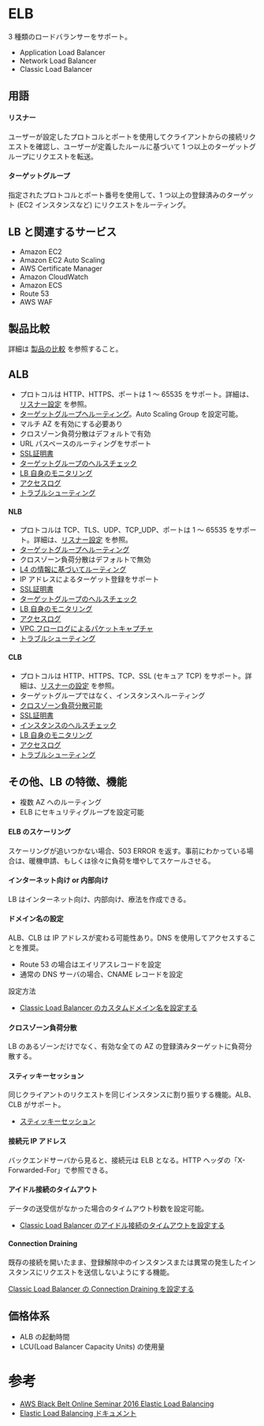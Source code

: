 
# ELB

3 種類のロードバランサーをサポート。

* Application Load Balancer
* Network Load Balancer
* Classic Load Balancer


## 用語

#### リスナー

ユーザーが設定したプロトコルとポートを使用してクライアントからの接続リクエストを確認し、ユーザーが定義したルールに基づいて 1 つ以上のターゲットグループにリクエストを転送。

#### ターゲットグループ

指定されたプロトコルとポート番号を使用して、1 つ以上の登録済みのターゲット (EC2 インスタンスなど) にリクエストをルーティング。

## LB と関連するサービス

* Amazon EC2
* Amazon EC2 Auto Scaling
* AWS Certificate Manager 
* Amazon CloudWatch
* Amazon ECS
* Route 53
* AWS WAF

## 製品比較

詳細は [製品の比較](https://aws.amazon.com/jp/elasticloadbalancing/features/#compare) を参照すること。

## ALB

* プロトコルは HTTP、HTTPS、ポートは 1 ～ 65535 をサポート。詳細は、[リスナー設定](https://docs.aws.amazon.com/ja_jp/elasticloadbalancing/latest/application/load-balancer-listeners.html) を参照。
* [ターゲットグループへルーティング](https://docs.aws.amazon.com/ja_jp/elasticloadbalancing/latest/application/load-balancer-target-groups.html)。Auto Scaling Group を設定可能。
* マルチ AZ を有効にする必要あり
* クロスゾーン負荷分散はデフォルトで有効
* URL パスベースのルーティングをサポート
* [SSL証明書](https://docs.aws.amazon.com/ja_jp/elasticloadbalancing/latest/application/create-https-listener.html#https-listener-certificates)
* [ターゲットグループのヘルスチェック](https://docs.aws.amazon.com/ja_jp/elasticloadbalancing/latest/application/target-group-health-checks.html)
* [LB 自身のモニタリング](https://docs.aws.amazon.com/ja_jp/elasticloadbalancing/latest/application/load-balancer-monitoring.html)
* [アクセスログ](https://docs.aws.amazon.com/ja_jp/elasticloadbalancing/latest/application/load-balancer-access-logs.html)
* [トラブルシューティング](https://docs.aws.amazon.com/ja_jp/elasticloadbalancing/latest/application/load-balancer-troubleshooting.html)

#### NLB

* プロトコルは TCP、TLS、UDP、TCP_UDP、ポートは 1 ～ 65535 をサポート。詳細は、[リスナー設定](https://docs.aws.amazon.com/ja_jp/elasticloadbalancing/latest/network/load-balancer-listeners.html) を参照。
* [ターゲットグループへルーティング](https://docs.aws.amazon.com/ja_jp/elasticloadbalancing/latest/network/load-balancer-target-groups.html)
* クロスゾーン負荷分散はデフォルトで無効
* [L4 の情報に基づいてルーティング](https://docs.aws.amazon.com/ja_jp/elasticloadbalancing/latest/network/load-balancer-target-groups.html#target-group-routing-configuration)
* IP アドレスによるターゲット登録をサポート
* [SSL証明書](https://docs.aws.amazon.com/ja_jp/elasticloadbalancing/latest/network/create-tls-listener.html#tls-listener-certificates)
* [ターゲットグループのヘルスチェック](https://docs.aws.amazon.com/ja_jp/elasticloadbalancing/latest/network/target-group-health-checks.html)
* [LB 自身のモニタリング](https://docs.aws.amazon.com/ja_jp/elasticloadbalancing/latest/network/load-balancer-monitoring.html)
* [アクセスログ](https://docs.aws.amazon.com/ja_jp/elasticloadbalancing/latest/network/load-balancer-access-logs.html)
* [VPC フローログによるパケットキャプチャ](https://docs.aws.amazon.com/ja_jp/vpc/latest/userguide/flow-logs.html)
* [トラブルシューティング](https://docs.aws.amazon.com/ja_jp/elasticloadbalancing/latest/network/load-balancer-troubleshooting.html)

#### CLB

* プロトコルは HTTP、HTTPS、TCP、SSL (セキュア TCP) をサポート。詳細は、[リスナーの設定](https://docs.aws.amazon.com/ja_jp/elasticloadbalancing/latest/classic/elb-listener-config.html) を参照。
* ターゲットグループではなく、インスタンスへルーティング
* [クロスゾーン負荷分散可能](https://docs.aws.amazon.com/ja_jp/elasticloadbalancing/latest/classic/elb-listener-config.html#https-ssl-listeners)
* [SSL証明書](https://docs.aws.amazon.com/ja_jp/elasticloadbalancing/latest/classic/elb-listener-config.html#https-ssl-listeners)
* [インスタンスのヘルスチェック](https://docs.aws.amazon.com/ja_jp/elasticloadbalancing/latest/classic/elb-healthchecks.html)
* [LB 自身のモニタリング](https://docs.aws.amazon.com/ja_jp/elasticloadbalancing/latest/classic/elb-monitor-logs.html)
* [アクセスログ](https://docs.aws.amazon.com/ja_jp/elasticloadbalancing/latest/classic/access-log-collection.html)
* [トラブルシューティング](https://docs.aws.amazon.com/ja_jp/elasticloadbalancing/latest/classic/elb-troubleshooting.html)


## その他、LB の特徴、機能

* 複数 AZ へのルーティング
* ELB にセキュリティグループを設定可能

#### ELB のスケーリング

スケーリングが追いつかない場合、503 ERROR を返す。事前にわかっている場合は、暖機申請、もしくは徐々に負荷を増やしてスケールさせる。

#### インターネット向け or 内部向け

LB はインターネット向け、内部向け、療法を作成できる。

#### ドメイン名の設定

ALB、CLB は IP アドレスが変わる可能性あり。DNS を使用してアクセスすることを推奨。

* Route 53 の場合はエイリアスレコードを設定
* 通常の DNS サーバの場合、CNAME レコードを設定

設定方法

* [Classic Load Balancer のカスタムドメイン名を設定する](https://docs.aws.amazon.com/ja_jp/elasticloadbalancing/latest/classic/using-domain-names-with-elb.html)

#### クロスゾーン負荷分散

LB のあるゾーンだけでなく、有効な全ての AZ の登録済みターゲットに負荷分散する。

#### スティッキーセッション

同じクライアントのリクエストを同じインスタンスに割り振りする機能。ALB、CLB がサポート。

* [スティッキーセッション](https://docs.aws.amazon.com/ja_jp/elasticloadbalancing/latest/classic/elb-sticky-sessions.html)

#### 接続元 IP アドレス

バックエンドサーバから見ると、接続元は ELB となる。HTTP ヘッダの「X-Forwarded-For」で参照できる。

#### アイドル接続のタイムアウト

データの送受信がなかった場合のタイムアウト秒数を設定可能。

* [Classic Load Balancer のアイドル接続のタイムアウトを設定する](https://docs.aws.amazon.com/ja_jp/elasticloadbalancing/latest/classic/config-idle-timeout.html)

#### Connection Draining

既存の接続を開いたまま、登録解除中のインスタンスまたは異常の発生したインスタンスにリクエストを送信しないようにする機能。

[Classic Load Balancer の Connection Draining を設定する](https://docs.aws.amazon.com/ja_jp/elasticloadbalancing/latest/classic/config-conn-drain.html)


## 価格体系

* ALB の起動時間
* LCU(Load Balancer Capacity Units) の使用量

# 参考

* [AWS Black Belt Online Seminar 2016 Elastic Load Balancing](https://www.slideshare.net/AmazonWebServicesJapan/aws-black-belt-online-seminar-2016-elastic-load-balancing)
* [Elastic Load Balancing ドキュメント](https://docs.aws.amazon.com/ja_jp/elasticloadbalancing/?id=docs_gateway)


